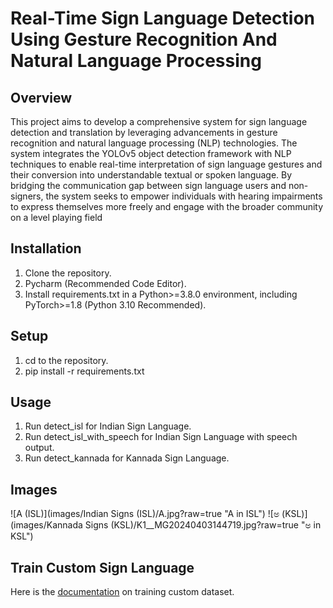 
# Real-Time Sign Language Detection Using Gesture Recognition And Natural Language Processing

## Overview

This project aims to develop a comprehensive system for sign language detection and translation by 
leveraging advancements in gesture recognition and natural language processing (NLP) 
technologies. The system integrates the YOLOv5 object detection framework with NLP techniques 
to enable real-time interpretation of sign language gestures and their conversion into understandable 
textual or spoken language. By bridging the communication gap between sign language users and 
non-signers, the system seeks to empower individuals with hearing impairments to express 
themselves more freely and engage with the broader community on a level playing field

## Installation 

1. Clone the repository.
2. Pycharm (Recommended Code Editor).
3. Install requirements.txt in a Python>=3.8.0 environment, including PyTorch>=1.8  (Python 3.10 Recommended).

## Setup

1. cd to the repository.
2. pip install -r requirements.txt

## Usage

1. Run detect_isl for Indian Sign Language.
2. Run detect_isl_with_speech for Indian Sign Language with speech output.
3. Run detect_kannada for Kannada Sign Language.

## Images

![A (ISL)](images/Indian Signs (ISL)/A.jpg?raw=true "A in ISL")
![ಅ (KSL)](images/Kannada Signs (KSL)/K1__MG20240403144719.jpg?raw=true "ಅ in KSL")


## Train Custom Sign Language

Here is the [documentation](https://docs.ultralytics.com/yolov5/tutorials/train_custom_data/) on training custom dataset.

